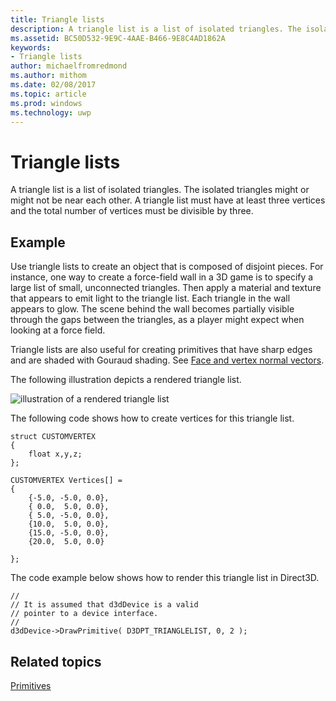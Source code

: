 ```yaml
---
title: Triangle lists
description: A triangle list is a list of isolated triangles. The isolated triangles might or might not be near each other. A triangle list must have at least three vertices and the total number of vertices must be divisible by three.
ms.assetid: BC50D532-9E9C-4AAE-B466-9E8C4AD1862A
keywords:
- Triangle lists
author: michaelfromredmond
ms.author: mithom
ms.date: 02/08/2017
ms.topic: article
ms.prod: windows
ms.technology: uwp
---
```


# Triangle lists


A triangle list is a list of isolated triangles. The isolated triangles might or might not be near each other. A triangle list must have at least three vertices and the total number of vertices must be divisible by three.

## <span id="Example"></span><span id="example"></span><span id="EXAMPLE"></span>Example


Use triangle lists to create an object that is composed of disjoint pieces. For instance, one way to create a force-field wall in a 3D game is to specify a large list of small, unconnected triangles. Then apply a material and texture that appears to emit light to the triangle list. Each triangle in the wall appears to glow. The scene behind the wall becomes partially visible through the gaps between the triangles, as a player might expect when looking at a force field.

Triangle lists are also useful for creating primitives that have sharp edges and are shaded with Gouraud shading. See [Face and vertex normal vectors](face-and-vertex-normal-vectors.md).

The following illustration depicts a rendered triangle list.

![illustration of a rendered triangle list](images/trilist.png)

The following code shows how to create vertices for this triangle list.

```
struct CUSTOMVERTEX
{
    float x,y,z;
};

CUSTOMVERTEX Vertices[] = 
{
    {-5.0, -5.0, 0.0},
    { 0.0,  5.0, 0.0},
    { 5.0, -5.0, 0.0},
    {10.0,  5.0, 0.0},
    {15.0, -5.0, 0.0},
    {20.0,  5.0, 0.0}

};
```

The code example below shows how to render this triangle list in Direct3D.

```
//
// It is assumed that d3dDevice is a valid
// pointer to a device interface.
//
d3dDevice->DrawPrimitive( D3DPT_TRIANGLELIST, 0, 2 );
```

## <span id="related-topics"></span>Related topics


[Primitives](primitives.md)

 

 




